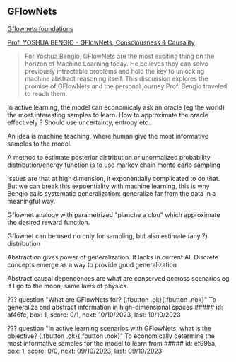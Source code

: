 ## GFlowNets

[Gflownets foundations](https://arxiv.org/pdf/2111.09266.pdf)

[Prof. YOSHUA BENGIO - GFlowNets, Consciousness & Causality](https://www.youtube.com/watch?v=M49TMqK5uCE)

> For Yoshua Bengio, GFlowNets are the most exciting thing on the horizon of Machine Learning today. He believes they can solve previously intractable problems and hold the key to unlocking machine abstract reasoning itself. This discussion explores the promise of GFlowNets and the personal journey Prof. Bengio traveled to reach them.


In active learning, the model can economicaly ask an oracle (eg the world) the most interesting samples to learn. How to approximate the oracle effectively ? Should use uncertainty, entropy etc..

An idea is machine teaching, where human give the most informative samples to the model.

A method to estimate posterior distribution or unormalized probability distribution/energy function is to use [markov chain monte carlo sampling](../maths/markov.md)

Issues are that at high dimension, it exponentially complicated to do that. But we can break this expoentiality with machine learning, this is why Bengio calls systematic generalization: generalize far from the data in a meaningful way.

Gflownet analogy with parametrized "planche a clou" which approximate the desired reward function.

Gflownet can be used no only for sampling, but also estimate (any ?) distribution

Abstraction gives power of generalization. It lacks in current AI. Discrete concepts emerge as a way to provide good generalization

Abstract causal dependences are what are conserved accross scenarios eg if I go to the moon, same laws of physics.

??? question "What are GFlowNets for? [](){.fbutton .ok}[](){.fbutton .nok}"
    To generalize and abstract information in high-dimensional spaces
    ##### id: af46fe, box: 1, score: 0/1, next: 10/10/2023, last: 10/10/2023

??? question "In active learning scenarios with GFlowNets, what is the objective? [](){.fbutton .ok}[](){.fbutton .nok}"
    To economically determine the most informative samples for the model to learn from
    ##### id: ef995a, box: 1, score: 0/0, next: 09/10/2023, last: 09/10/2023